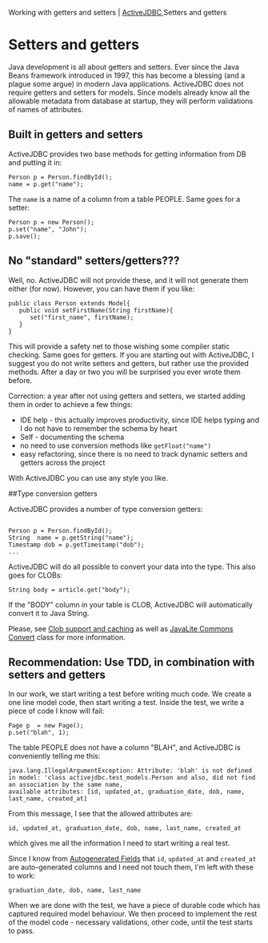 Working with getters and setters | <a href="/activejdbc">ActiveJDBC</a>,Setters and getters

# Setters and getters

<div id="toc"></div>

Java development is all about getters and setters. Ever since the Java Beans framework introduced in 1997, this has become a blessing (and a plague some argue) in modern Java applications. ActiveJDBC does not require getters and setters for models. Since models already know all the allowable metadata from database at startup, they will perform validations of names of attributes.

## Built in getters and setters

ActiveJDBC provides two base methods for getting information from DB and putting it in:

~~~~ {.java}
Person p = Person.findById();
name = p.get("name");
~~~~

The `name` is a name of a column from a table PEOPLE. Same goes for a setter:

~~~~ {.java}
Person p = new Person();
p.set("name", "John");
p.save();
~~~~

## No "standard" setters/getters???

Well, no. ActiveJDBC will not provide these, and it will not generate them either (for now).
However, you can have them if you like:

~~~~ {.java}
public class Person extends Model{
   public void setFirstName(String firstName){
      set("first_name", firstName);
   }
}
~~~~

This will provide a safety net to those wishing some compiler static checking. Same goes for getters. If you are starting out with ActiveJDBC, I suggest you do not write setters and getters, but rather use the provided methods. After a day or two you will be surprised you ever wrote them before.

Correction: a year after not using getters and setters, we started adding them in order to achieve a few things:

-   IDE help - this actually improves productivity, since IDE helps typing and I do not have to remember the schema by heart
-   Self - documenting the schema
-   no need to use conversion methods like `getFloat("name")`
-   easy refactoring, since there is no need to track dynamic setters and getters across the project

With ActiveJDBC you can use any style you like.

##Type conversion getters

ActiveJDBC provides a number of type conversion getters:

~~~~ {.java}

Person p = Person.findById();
String  name = p.getString("name");
Timestamp dob = p.getTimestamp("dob");
...
~~~~

ActiveJDBC will do all possible to convert your data into the type. This also goes for CLOBs:

~~~~ {.java}
String body = article.get("body");
~~~~

If the "BODY" column in your table is CLOB, ActiveJDBC will automatically convert it to Java String.

Please, see [Clob support and caching](clob_support_and_caching)
as well as [JavaLite Commons Convert](http://javalite.github.io/activejdbc/org/javalite/common/Convert.html) class for more information.

## Recommendation: Use TDD, in combination with setters and getters


In our work, we start writing a test before writing much code. We create a one line model code, then start writing a test.
Inside the test, we write a piece of code I know will fail:

~~~~ {.java}
Page p  = new Page();
p.set("blah", 1);
~~~~

The table PEOPLE does not have a column "BLAH", and ActiveJDBC is conveniently telling me this:

~~~~ {.prettyprint}
java.lang.IllegalArgumentException: Attribute: 'blah' is not defined in model: 'class activejdbc.test_models.Person and also, did not find an association by the same name, 
available attributes: [id, updated_at, graduation_date, dob, name, last_name, created_at]
~~~~

From this message, I see that the allowed attributes are:

~~~~ {.prettyprint}
id, updated_at, graduation_date, dob, name, last_name, created_at
~~~~

which gives me all the information I need to start writing a real test.

Since I know from [Autogenerated Fields](autogenerated_fields) that `id`, `updated_at` and `created_at` are
auto-generated columns and I need not touch them, I'm left with these to work:

~~~~ {.prettyprint}
graduation_date, dob, name, last_name
~~~~

When we are done with the test, we have a piece of durable code which has captured required model behaviour.
We then proceed to implement the rest of the model code - necessary validations, other code, until the test starts to pass.
